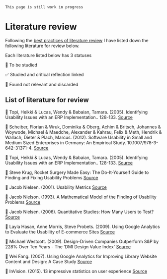`This page is still work in progress`

# Literature review

Following the [best practices of literature review](/bestpractices/literaturereview.md) I have listed down the following literature for review below.

Each literature listed below has 3 statuses

:black_square_button: To be studied

:white_check_mark: Studied and critical reflection linked

:no_entry_sign: Found not relevant and discarded

## List of literature for review

:black_square_button: Topi, Heikki & Lucas, Wendy & Babaian, Tamara. (2005). Identifying Usability Issues with an ERP Implementation.. 128-133. [Source]()

:black_square_button: Scheiber, Florian & Wruk, Dominika & Oberg, Achim & Britsch, Johannes & Woywode, Michael & Maedche, Alexander & Kahrau, Felix & Meth, Hendrik & Wallach, Dieter & Plach, Marcus. (2012). Software Usability in Small and Medium Sized Enterprises in Germany: An Empirical Study. 10.1007/978-3-642-31371-4. [Source]()

:black_square_button: Topi, Heikki & Lucas, Wendy & Babaian, Tamara. (2005). Identifying Usability Issues with an ERP Implementation.. 128-133. [Source]()

:black_square_button: Steve Krug, Rocket Surgery Made Easy: The Do-It-Yourself Guide to Finding and Fixing Usability Problems [Source]()

:black_square_button: Jacob Nielsen. (2001). Usability Metrics [Source]()

:black_square_button: Jacob Nielson. (1993). A Mathematical Model of the Finding of Usability Problems [Source]()

:black_square_button: Jacob Nielsen. (2006). Quantitative Studies: How Many Users to Test? [Source]()

:black_square_button: Layla Hasan, Anne Morris, Steve Probets. (2009). Using Google Analytics to Evaluate the Usability of E-commerce Sites [Source]()

:black_square_button: Michael Westcott. (2009). Design-Driven Companies Outperform S&P by 228% Over Ten Years - The ‘DMI Design Value Index' [Source]()

:black_square_button: Wei Fang. (2007). Using Google Analytics for Improving Library Website Content and Design: A Case Study [Source]()

:black_square_button: InVision. (2015). 13 impressive statistics on user experience [Source]()
